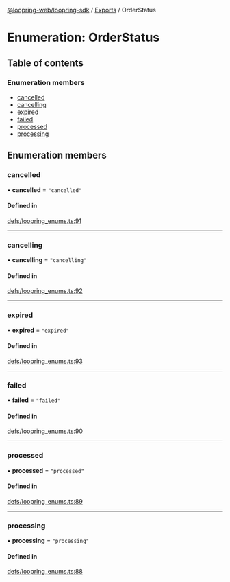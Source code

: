 [@loopring-web/loopring-sdk](../README.md) / [Exports](../modules.md) / OrderStatus

# Enumeration: OrderStatus

## Table of contents

### Enumeration members

- [cancelled](OrderStatus.md#cancelled)
- [cancelling](OrderStatus.md#cancelling)
- [expired](OrderStatus.md#expired)
- [failed](OrderStatus.md#failed)
- [processed](OrderStatus.md#processed)
- [processing](OrderStatus.md#processing)

## Enumeration members

### cancelled

• **cancelled** = `"cancelled"`

#### Defined in

[defs/loopring_enums.ts:91](https://github.com/Loopring/loopring_sdk/blob/b7df545/src/defs/loopring_enums.ts#L91)

___

### cancelling

• **cancelling** = `"cancelling"`

#### Defined in

[defs/loopring_enums.ts:92](https://github.com/Loopring/loopring_sdk/blob/b7df545/src/defs/loopring_enums.ts#L92)

___

### expired

• **expired** = `"expired"`

#### Defined in

[defs/loopring_enums.ts:93](https://github.com/Loopring/loopring_sdk/blob/b7df545/src/defs/loopring_enums.ts#L93)

___

### failed

• **failed** = `"failed"`

#### Defined in

[defs/loopring_enums.ts:90](https://github.com/Loopring/loopring_sdk/blob/b7df545/src/defs/loopring_enums.ts#L90)

___

### processed

• **processed** = `"processed"`

#### Defined in

[defs/loopring_enums.ts:89](https://github.com/Loopring/loopring_sdk/blob/b7df545/src/defs/loopring_enums.ts#L89)

___

### processing

• **processing** = `"processing"`

#### Defined in

[defs/loopring_enums.ts:88](https://github.com/Loopring/loopring_sdk/blob/b7df545/src/defs/loopring_enums.ts#L88)
